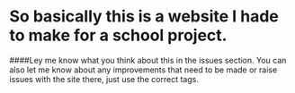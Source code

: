# So basically this is a website I hade to make for a school project.

####Ley me know what you think about this in the issues section. You can also let me know about any improvements that need to be made or raise issues with the site there, just use the correct tags.
